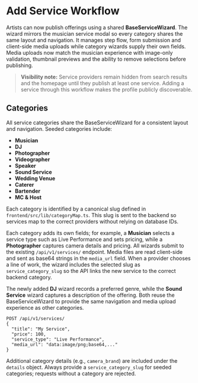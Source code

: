 # Add Service Workflow

Artists can now publish offerings using a shared **BaseServiceWizard**. The wizard mirrors the musician service modal so every category shares the same layout and navigation. It manages step flow, form submission and client-side media uploads while category wizards supply their own fields. Media uploads now match the musician experience with image-only validation, thumbnail previews and the ability to remove selections before publishing.

> **Visibility note:** Service providers remain hidden from search results and the homepage until they publish at least one service. Adding a service through this workflow makes the profile publicly discoverable.

## Categories

All service categories share the BaseServiceWizard for a consistent layout and navigation. Seeded categories include:

- **Musician**
- **DJ**
- **Photographer**
- **Videographer**
- **Speaker**
- **Sound Service**
- **Wedding Venue**
- **Caterer**
- **Bartender**
- **MC & Host**

Each category is identified by a canonical slug defined in `frontend/src/lib/categoryMap.ts`.
This slug is sent to the backend so services map to the correct providers without relying on database IDs.

Each category adds its own fields; for example, a **Musician** selects a service type such as Live Performance and sets pricing, while a **Photographer** captures camera details and pricing. All wizards submit to the existing `/api/v1/services/` endpoint. Media files are read client-side and sent as base64 strings in the `media_url` field. When a provider chooses a line of work, the wizard includes the selected slug as `service_category_slug` so the API links the new service to the correct backend category.

The newly added **DJ** wizard records a preferred genre, while the **Sound Service** wizard captures a description of the offering. Both reuse the BaseServiceWizard to provide the same navigation and media upload experience as other categories.

```http
POST /api/v1/services/
{
  "title": "My Service",
  "price": 100,
  "service_type": "Live Performance",
  "media_url": "data:image/png;base64,..."
}
```

Additional category details (e.g., `camera_brand`) are included under the `details` object.
Always provide a `service_category_slug` for seeded categories; requests without a category are rejected.
